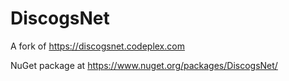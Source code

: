 # DiscogsNet
A fork of https://discogsnet.codeplex.com

NuGet package at https://www.nuget.org/packages/DiscogsNet/